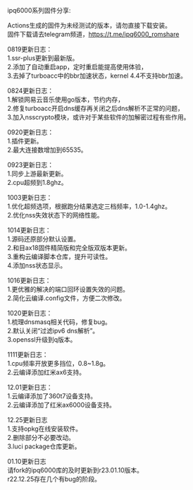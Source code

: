 ipq6000系列固件分享:  

Actions生成的固件为未经测试的版本，请勿直接下载安装。  
固件下载请去telegram频道，https://t.me/ipq6000_romshare

0819更新日志：  
1.ssr-plus更新到最新版。  
2.添加了自动重启app，定时重启能提高使用体验，  
3.去掉了turboacc中的bbr加速状态，kernel 4.4不支持bbr加速。  

0824更新日志：  
1.解锁网易云音乐使用go版本，节约内存，  
2.修复turboacc开启dns缓存再关闭之后dns解析不正常的问题，  
3.加入nsscrypto模块，或许对于某些软件的加解密过程有些作用。  

0920更新日志：  
1.插件更新。  
2.最大连接数增加到65535。  

0923更新日志：  
1.同步上游最新更新。  
2.cpu超频到1.8ghz。  

1003更新日志：  
1.优化超频选项，根据跑分结果选定三档频率，1.0-1.4ghz。  
2.优化nss失效状态下的网络性能。  

1014更新日志：  
1.源码还原部分默认设置。  
2.和目ax18固件精简版和完全版双版本更新。  
3.重构云编译脚本仓库，提升可读性。  
4.添加nss状态显示。  

1016更新日志：  
1.更优雅的解决的端口回环设置失效的问题。  
2.简化云编译.config文件，方便二次修改。

1020更新日志：  
1.梳理dnsmasq相关代码，修复bug。  
2.默认关闭“过滤ipv6 dns解析”。  
3.openssl升级到q版本。  

1111更新日志：  
1.cpu频率开放更多挡位，0.8~1.8g。  
2.云编译添加红米ax6支持。

12.01更新日志：  
1.云编译添加了360t7设备支持。  
2.云编译添加了红米ax6000设备支持。  

12.25更新日志  
1.支持opkg在线安装软件。  
2.删除部分不必要改动。  
3.luci package仓库更新。  

01.10更新日志  
请fork的ipq6000库的及时更新到r23.01.10版本。  
r22.12.25存在几个有bug的阶段。
